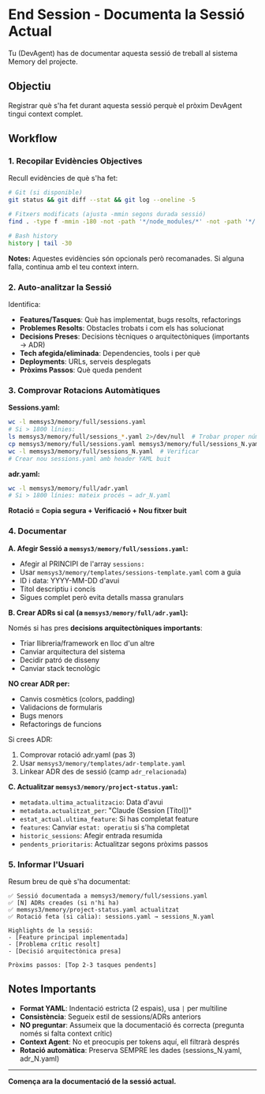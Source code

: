 # End Session - Documenta la Sessió Actual

Tu (DevAgent) has de documentar aquesta sessió de treball al sistema Memory del projecte.

## Objectiu

Registrar què s'ha fet durant aquesta sessió perquè el pròxim DevAgent tingui context complet.

## Workflow

### 1. Recopilar Evidències Objectives

Recull evidències de què s'ha fet:

```bash
# Git (si disponible)
git status && git diff --stat && git log --oneline -5

# Fitxers modificats (ajusta -mmin segons durada sessió)
find . -type f -mmin -180 -not -path '*/node_modules/*' -not -path '*/.git/*' -not -path '*/dist/*'

# Bash history
history | tail -30
```

**Notes:** Aquestes evidències són opcionals però recomanades. Si alguna falla, continua amb el teu context intern.

### 2. Auto-analitzar la Sessió

Identifica:
- **Features/Tasques**: Què has implementat, bugs resolts, refactorings
- **Problemes Resolts**: Obstacles trobats i com els has solucionat
- **Decisions Preses**: Decisions tècniques o arquitectòniques (importants → ADR)
- **Tech afegida/eliminada**: Dependencies, tools i per què
- **Deployments**: URLs, serveis desplegats
- **Pròxims Passos**: Què queda pendent

### 3. Comprovar Rotacions Automàtiques

**Sessions.yaml:**
```bash
wc -l memsys3/memory/full/sessions.yaml
# Si > 1800 línies:
ls memsys3/memory/full/sessions_*.yaml 2>/dev/null  # Trobar proper número
cp memsys3/memory/full/sessions.yaml memsys3/memory/full/sessions_N.yaml  # Copiar
wc -l memsys3/memory/full/sessions_N.yaml  # Verificar
# Crear nou sessions.yaml amb header YAML buit
```

**adr.yaml:**
```bash
wc -l memsys3/memory/full/adr.yaml
# Si > 1800 línies: mateix procés → adr_N.yaml
```

**Rotació = Copia segura + Verificació + Nou fitxer buit**

### 4. Documentar

**A. Afegir Sessió a `memsys3/memory/full/sessions.yaml`:**
- Afegir al PRINCIPI de l'array `sessions:`
- Usar `memsys3/memory/templates/sessions-template.yaml` com a guia
- ID i data: YYYY-MM-DD d'avui
- Títol descriptiu i concís
- Sigues complet però evita detalls massa granulars

**B. Crear ADRs si cal (a `memsys3/memory/full/adr.yaml`):**

Només si has pres **decisions arquitectòniques importants**:
- Triar llibreria/framework en lloc d'un altre
- Canviar arquitectura del sistema
- Decidir patró de disseny
- Canviar stack tecnològic

**NO crear ADR per:**
- Canvis cosmètics (colors, padding)
- Validacions de formularis
- Bugs menors
- Refactorings de funcions

Si crees ADR:
1. Comprovar rotació adr.yaml (pas 3)
2. Usar `memsys3/memory/templates/adr-template.yaml`
3. Linkear ADR des de sessió (camp `adr_relacionada`)

**C. Actualitzar `memsys3/memory/project-status.yaml`:**
- `metadata.ultima_actualitzacio`: Data d'avui
- `metadata.actualitzat_per`: "Claude (Session [Títol])"
- `estat_actual.ultima_feature`: Si has completat feature
- `features`: Canviar `estat: operatiu` si s'ha completat
- `historic_sessions`: Afegir entrada resumida
- `pendents_prioritaris`: Actualitzar segons pròxims passos

### 5. Informar l'Usuari

Resum breu de què s'ha documentat:

```
✅ Sessió documentada a memsys3/memory/full/sessions.yaml
✅ [N] ADRs creades (si n'hi ha)
✅ memsys3/memory/project-status.yaml actualitzat
✅ Rotació feta (si calia): sessions.yaml → sessions_N.yaml

Highlights de la sessió:
- [Feature principal implementada]
- [Problema crític resolt]
- [Decisió arquitectònica presa]

Pròxims passos: [Top 2-3 tasques pendents]
```

## Notes Importants

- **Format YAML**: Indentació estricta (2 espais), usa `|` per multiline
- **Consistència**: Segueix estil de sessions/ADRs anteriors
- **NO preguntar**: Assumeix que la documentació és correcta (pregunta només si falta context crític)
- **Context Agent**: No et preocupis per tokens aquí, ell filtrarà després
- **Rotació automàtica**: Preserva SEMPRE les dades (sessions_N.yaml, adr_N.yaml)

---

**Comença ara la documentació de la sessió actual.**
